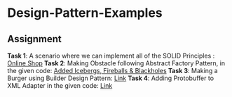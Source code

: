 # Design-Pattern-Examples

## Assignment
**Task 1**: A scenario where we can implement all of the SOLID Principles : [Online Shop](https://github.com/shawon-majid/Design-Pattern-Examples/tree/main/SOLIDOnlineShop)
**Task 2**: Making Obstacle following Abstract Factory Pattern, in the given code: [Added Icebergs, Fireballs & Blackholes](https://github.com/shawon-majid/Design-Pattern-Examples/tree/main/CreationalDesignPattern/abstract_factory)
**Task 3**: Making a Burger using Builder Design Pattern: [Link](https://github.com/shawon-majid/Design-Pattern-Examples/tree/main/CreationalDesignPattern/Builder)
**Task 4**: Adding Protobuffer to XML Adapter in the given code: [Link](https://github.com/shawon-majid/Design-Pattern-Examples/tree/main/StructuralDesignPattern/adapter)



